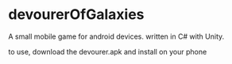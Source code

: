 # devourerOfGalaxies


A small mobile game for android devices.
written in C# with Unity.

to use, download the devourer.apk and install on your phone

